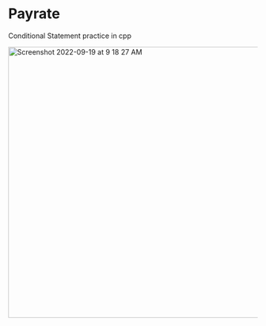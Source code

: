 # Payrate
Conditional Statement practice in cpp


<img width="548" alt="Screenshot 2022-09-19 at 9 18 27 AM" src="https://user-images.githubusercontent.com/95617382/190949168-cee408f2-fbb2-4009-b1cc-6fd8d2cf60e9.png">
